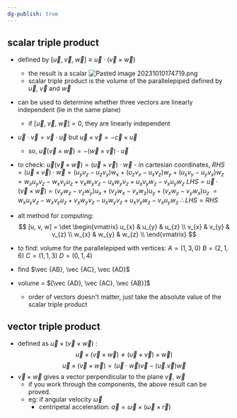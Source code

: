 ```yaml
---
dg-publish: true
---
```


## scalar triple product
- defined by $[\vec u, \;\vec v, \;\vec w]\equiv\vec u\cdot(\vec v \times \vec w)$
	- the result is a scalar
![Pasted image 20231010174719.png](/img/user/pics/Pasted%20image%2020231010174719.png)
	- scalar triple product is the volume of the parallelepiped defined by $\vec u$, $\vec v$ and $\vec w$
- can be used to determine whether three vectors are linearly independent (lie in the same plane)
	- if $[\vec u, \;\vec v, \;\vec w]=0$, they are linearly independent
- $\vec u \cdot \vec v = \vec v \cdot \vec u$ but $\vec u \times \vec v = -\vec c \times \vec u$
	- so, $\vec u(\vec v \times \vec w) = -(\vec w \times \vec v)\cdot \vec u$
- to check: $\vec u(\vec v \times \vec w) = (\vec u \times \vec v)\cdot \vec w$ 
		- in cartesian coordinates,
		$RHS=(\vec u \times \vec v)\cdot \vec w=(u_yv_z-u_zv_y)w_x+(u_zv_x-u_xv_z)w_y+(u_xv_y-u_yv_x)w_z$
			$=w_xu_yv_z-w_xv_yu_z+v_xw_yv_z-u_xw_yv_z+u_xv_yw_z-v_xu_yw_z$
		$LHS=\vec u \cdot(\vec v \times \vec w)=(v_yw_z-v_zw_y)u_x+(v_zw_x-v_xw_z)u_y+(v_xw_y-v_yw_x)u_z$
			$=w_xu_yv_z-w_xv_yu_z+v_xw_yv_z-u_xw_yv_z+u_xv_yw_z-v_xu_yw_z$
		$\therefore LHS=RHS$
- alt method for computing: 
$$ [u, v, w] = \det
\begin{vmatrix}
u_{x} & u_{y} & u_{z} \\ 
v_{x} & v_{y} & v_{z} \\ 
w_{x} & w_{y} & w_{z} \\
\end{vmatrix}
$$

- to find: volume for the parallelepiped with vertices:
	$A = (1,3,0)$
	$B = (2,1,6)$
	$C = (1,1,3)$
	$D = (0,1,4)$
- find $\vec {AB}, \vec {AC}, \vec {AD}$
- volume = $[\vec {AD}, \vec {AC}, \vec {AB}]$
	- order of vectors doesn't matter, just take the absolute value of the scalar triple product
## vector triple product
- defined as $\vec u \times (\vec v \times \vec w)$ :
$$\vec u \times (\vec v \times \vec w)\neq (\vec u \times \vec v) \times \vec w)$$
$$\vec u \times (\vec v \times \vec w) = (\vec u\cdot \vec w)\vec v - (\vec u .\vec v)\vec w$$
- $\vec v \times \vec w$ gives a vector perpendicular to the plane $\vec v$, $\vec w$ 
	- if you work through the components, the above result can be proved. 
	- eg: if angular velocity $\vec \omega$
		- centripetal acceleration: $\vec a =\vec{\omega}\times (\vec \omega \times \vec r)$